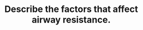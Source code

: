 ---
title: "Describe the factors that affect airway resistance."
entityType: SAQ
exam: PEX
college: CICM
year: 2009
sitting: A
question: 18
passRate: 30
lo:
- "[[B1d]]"
- "[[2h]]"
EC_expectedDomains:
- "Important factors to be discussed in this answer were anatomical site, laminar versus turbulent flow, airway calibre and factors that affect it such as oedema and sympathetic tone."
- "The effect of lung volume on airway resistance is usefully described in a diagram."
EC_extraCredit:
- "The differences in infants earned extra marks"
EC_errorsCommon: []
resources:
- "Nunn 6th edition p39-47"
---